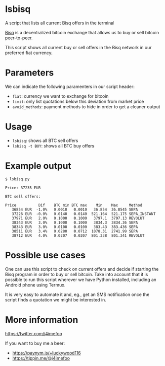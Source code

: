 # lsbisq
A script that lists all current Bisq offers in the terminal

[Bisq](https://bisq.network) is a decentralized bitcoin exchange that allows us to buy or sell bitcoin peer-to-peer. 

This script shows all current buy or sell offers in the Bisq network in our preferred fiat currency. 

# Parameters
We can indicate the following paramenters in our script header:
- `fiat`: currency we want to exchange for bitcoin
- `limit`: only list quotations below this deviation from market price
- `avoid_methods`: payment methods to hide in order to get a cleaner output

# Usage
- `lsbisq`: shows all BTC sell offers
- `lsbisq -t BUY`: shows all BTC buy offers

# Example output
```
$ lsbisq.py

Price: 37235 EUR

BTC sell offers:

Price          Dif    BTC min BTC max    Min    Max     Method  
   36854 EUR  -1.0%   0.0010   0.0010   36.854  36.8545 SEPA
   37226 EUR  -0.0%   0.0140   0.0140  521.164  521.175 SEPA_INSTANT
   37971 EUR   2.0%   0.1000   0.1000   3797.1  3797.13 REVOLUT
   38343 EUR   3.0%   0.1000   0.1000   3834.3  3834.36 SEPA
   38343 EUR   3.0%   0.0100   0.0100   383.43  383.436 SEPA
   38511 EUR   3.4%   0.0280   0.0712  1078.31  2741.99 SEPA
   38712 EUR   4.0%   0.0207   0.0207  801.338  801.341 REVOLUT
```

# Possible use cases
One can use this script to check on current offers and decide if starting the Bisq program in order to buy or sell bitcoin. Take into account that it is possible to run this script wherever we have Python installed, including an Android phone using Termux.

It is very easy to automate it and, eg., get an SMS notification once the script finds a quotation we might be interested in. 

# More information
https://twitter.com/j4imefoo

If you want to buy me a beer:

- https://paynym.is/+luckywood116
- https://tippin.me/@j4imefoo
